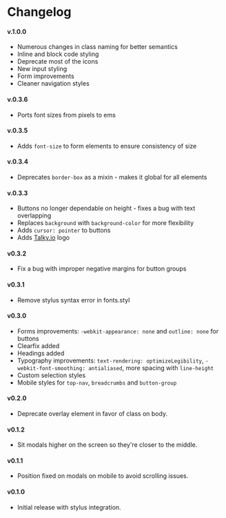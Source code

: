 # Changelog

#### v.1.0.0
* Numerous changes in class naming for better semantics
* Inline and block code styling
* Deprecate most of the icons
* New input styling
* Form improvements
* Cleaner navigation styles

#### v.0.3.6
* Ports font sizes from pixels to ems

#### v.0.3.5
* Adds `font-size` to form elements to ensure consistency of size

#### v.0.3.4
* Deprecates `border-box` as a mixin - makes it global for all elements

#### v.0.3.3
* Buttons no longer dependable on height - fixes a bug with text overlapping
* Replaces `background` with `background-color` for more flexibility
* Adds `cursor: pointer` to buttons
* Adds [Talky.io](https://talky.io/) logo

#### v0.3.2
* Fix a bug with improper negative margins for button groups

#### v0.3.1
* Remove stylus syntax error in fonts.styl

#### v0.3.0
* Forms improvements: `-webkit-appearance: none` and `outline: none` for buttons
* Clearfix added
* Headings added
* Typography improvements: `text-rendering: optimizeLegibility`, `-webkit-font-smoothing: antialiased`, more spacing with `line-height`
* Custom selection styles
* Mobile styles for `top-nav`, `breadcrumbs` and `button-group`

#### v0.2.0
* Deprecate overlay element in favor of class on body.

#### v0.1.2
* Sit modals higher on the screen so they're closer to the middle.

#### v0.1.1
* Position fixed on modals on mobile to avoid scrolling issues.

#### v0.1.0
* Initial release with stylus integration.

